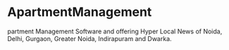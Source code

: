 # ApartmentManagement
partment Management Software and offering Hyper Local News of Noida, Delhi, Gurgaon, Greater Noida, Indirapuram and Dwarka.
